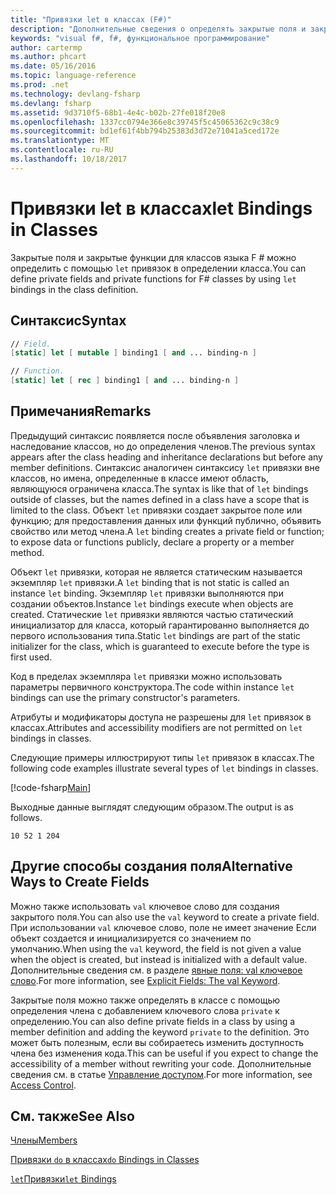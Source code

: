 ```yaml
---
title: "Привязки let в классах (F#)"
description: "Дополнительные сведения о определять закрытые поля и закрытые функции для классов языка F # с помощью привязок «let» в определении класса."
keywords: "visual f#, f#, функциональное программирование"
author: cartermp
ms.author: phcart
ms.date: 05/16/2016
ms.topic: language-reference
ms.prod: .net
ms.technology: devlang-fsharp
ms.devlang: fsharp
ms.assetid: 9d3710f5-68b1-4e4c-b02b-27fe018f20e8
ms.openlocfilehash: 1337cc0794e366e8c39745f5c45065362c9c38c9
ms.sourcegitcommit: bd1ef61f4bb794b25383d3d72e71041a5ced172e
ms.translationtype: MT
ms.contentlocale: ru-RU
ms.lasthandoff: 10/18/2017
---
```

# <a name="let-bindings-in-classes"></a><span data-ttu-id="c2e1d-104">Привязки let в классах</span><span class="sxs-lookup"><span data-stu-id="c2e1d-104">let Bindings in Classes</span></span>

<span data-ttu-id="c2e1d-105">Закрытые поля и закрытые функции для классов языка F # можно определить с помощью `let` привязок в определении класса.</span><span class="sxs-lookup"><span data-stu-id="c2e1d-105">You can define private fields and private functions for F# classes by using `let` bindings in the class definition.</span></span>


## <a name="syntax"></a><span data-ttu-id="c2e1d-106">Синтаксис</span><span class="sxs-lookup"><span data-stu-id="c2e1d-106">Syntax</span></span>

```fsharp
// Field.
[static] let [ mutable ] binding1 [ and ... binding-n ]

// Function.
[static] let [ rec ] binding1 [ and ... binding-n ]
```

## <a name="remarks"></a><span data-ttu-id="c2e1d-107">Примечания</span><span class="sxs-lookup"><span data-stu-id="c2e1d-107">Remarks</span></span>
<span data-ttu-id="c2e1d-108">Предыдущий синтаксис появляется после объявления заголовка и наследование классов, но до определения членов.</span><span class="sxs-lookup"><span data-stu-id="c2e1d-108">The previous syntax appears after the class heading and inheritance declarations but before any member definitions.</span></span> <span data-ttu-id="c2e1d-109">Синтаксис аналогичен синтаксису `let` привязки вне классов, но имена, определенные в классе имеют область, являющуюся ограничена класса.</span><span class="sxs-lookup"><span data-stu-id="c2e1d-109">The syntax is like that of `let` bindings outside of classes, but the names defined in a class have a scope that is limited to the class.</span></span> <span data-ttu-id="c2e1d-110">Объект `let` привязки создает закрытое поле или функцию; для предоставления данных или функций публично, объявить свойство или метод члена.</span><span class="sxs-lookup"><span data-stu-id="c2e1d-110">A `let` binding creates a private field or function; to expose data or functions publicly, declare a property or a member method.</span></span>

<span data-ttu-id="c2e1d-111">Объект `let` привязки, которая не является статическим называется экземпляр `let` привязки.</span><span class="sxs-lookup"><span data-stu-id="c2e1d-111">A `let` binding that is not static is called an instance `let` binding.</span></span> <span data-ttu-id="c2e1d-112">Экземпляр `let` привязки выполняются при создании объектов.</span><span class="sxs-lookup"><span data-stu-id="c2e1d-112">Instance `let` bindings execute when objects are created.</span></span> <span data-ttu-id="c2e1d-113">Статические `let` привязки являются частью статический инициализатор для класса, который гарантированно выполняется до первого использования типа.</span><span class="sxs-lookup"><span data-stu-id="c2e1d-113">Static `let` bindings are part of the static initializer for the class, which is guaranteed to execute before the type is first used.</span></span>

<span data-ttu-id="c2e1d-114">Код в пределах экземпляра `let` привязки можно использовать параметры первичного конструктора.</span><span class="sxs-lookup"><span data-stu-id="c2e1d-114">The code within instance `let` bindings can use the primary constructor's parameters.</span></span>

<span data-ttu-id="c2e1d-115">Атрибуты и модификаторы доступа не разрешены для `let` привязок в классах.</span><span class="sxs-lookup"><span data-stu-id="c2e1d-115">Attributes and accessibility modifiers are not permitted on `let` bindings in classes.</span></span>

<span data-ttu-id="c2e1d-116">Следующие примеры иллюстрируют типы `let` привязок в классах.</span><span class="sxs-lookup"><span data-stu-id="c2e1d-116">The following code examples illustrate several types of `let` bindings in classes.</span></span>

[!code-fsharp[Main](../../../../samples/snippets/fsharp/lang-ref-1/snippet3001.fs)]

<span data-ttu-id="c2e1d-117">Выходные данные выглядят следующим образом.</span><span class="sxs-lookup"><span data-stu-id="c2e1d-117">The output is as follows.</span></span>

```
10 52 1 204
```

## <a name="alternative-ways-to-create-fields"></a><span data-ttu-id="c2e1d-118">Другие способы создания поля</span><span class="sxs-lookup"><span data-stu-id="c2e1d-118">Alternative Ways to Create Fields</span></span>
<span data-ttu-id="c2e1d-119">Можно также использовать `val` ключевое слово для создания закрытого поля.</span><span class="sxs-lookup"><span data-stu-id="c2e1d-119">You can also use the `val` keyword to create a private field.</span></span> <span data-ttu-id="c2e1d-120">При использовании `val` ключевое слово, поле не имеет значение Если объект создается и инициализируется со значением по умолчанию.</span><span class="sxs-lookup"><span data-stu-id="c2e1d-120">When using the `val` keyword, the field is not given a value when the object is created, but instead is initialized with a default value.</span></span> <span data-ttu-id="c2e1d-121">Дополнительные сведения см. в разделе [явные поля: val ключевое слово](explicit-fields-the-val-keyword.md).</span><span class="sxs-lookup"><span data-stu-id="c2e1d-121">For more information, see [Explicit Fields: The val Keyword](explicit-fields-the-val-keyword.md).</span></span>

<span data-ttu-id="c2e1d-122">Закрытые поля можно также определять в классе с помощью определения члена с добавлением ключевого слова `private` к определению.</span><span class="sxs-lookup"><span data-stu-id="c2e1d-122">You can also define private fields in a class by using a member definition and adding the keyword `private` to the definition.</span></span> <span data-ttu-id="c2e1d-123">Это может быть полезным, если вы собираетесь изменить доступность члена без изменения кода.</span><span class="sxs-lookup"><span data-stu-id="c2e1d-123">This can be useful if you expect to change the accessibility of a member without rewriting your code.</span></span> <span data-ttu-id="c2e1d-124">Дополнительные сведения см. в статье [Управление доступом](../access-control.md).</span><span class="sxs-lookup"><span data-stu-id="c2e1d-124">For more information, see [Access Control](../access-control.md).</span></span>

## <a name="see-also"></a><span data-ttu-id="c2e1d-125">См. также</span><span class="sxs-lookup"><span data-stu-id="c2e1d-125">See Also</span></span>
[<span data-ttu-id="c2e1d-126">Члены</span><span class="sxs-lookup"><span data-stu-id="c2e1d-126">Members</span></span>](index.md)

[<span data-ttu-id="c2e1d-127">Привязки `do` в классах</span><span class="sxs-lookup"><span data-stu-id="c2e1d-127">`do` Bindings in Classes</span></span>](do-bindings-in-classes.md)

[<span data-ttu-id="c2e1d-128">`let`Привязки</span><span class="sxs-lookup"><span data-stu-id="c2e1d-128">`let` Bindings</span></span>](../functions/let-bindings.md)
